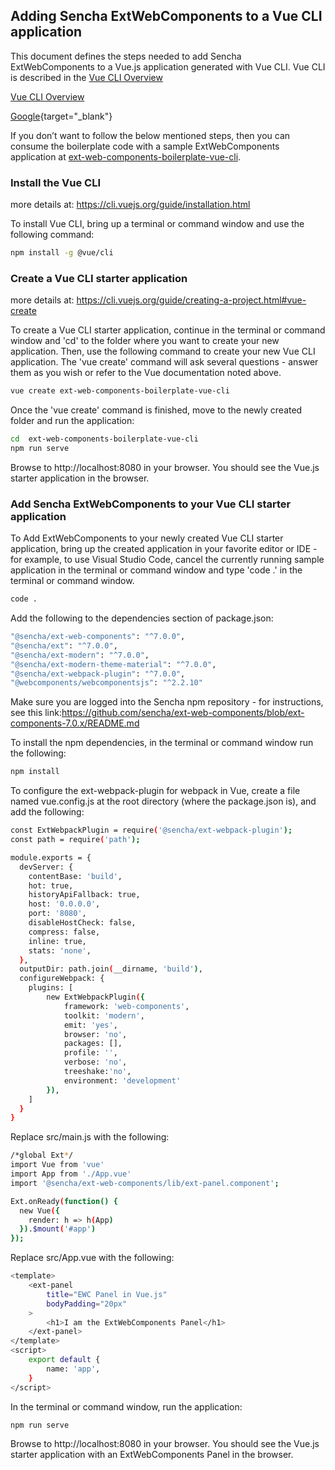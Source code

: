 

## Adding Sencha ExtWebComponents to a Vue CLI application

This document defines the steps needed to add Sencha ExtWebComponents to a Vue.js application generated with Vue CLI.  Vue CLI is described in the [Vue CLI Overview](https://cli.vuejs.org/guide/?target=_blank)


<a target="_blank" href="https://cli.vuejs.org/guide/" >Vue CLI Overview</a>

[Google](http://www.google.com){target="_blank"}

If you don’t want to follow the below mentioned steps, then you can consume the boilerplate code with a sample ExtWebComponents application at [ext-web-components-boilerplate-vue-cli](https://github.com/sencha/ext-web-components/tree/ext-components-7.0.x/packages/ext-web-components-boilerplate-vue-cli).

### Install the Vue CLI

more details at: https://cli.vuejs.org/guide/installation.html

To install Vue CLI, bring up a terminal or command window and use the following command:


```sh
npm install -g @vue/cli
```

### Create a Vue CLI starter application 

more details at: https://cli.vuejs.org/guide/creating-a-project.html#vue-create

To create a Vue CLI starter application, continue in the terminal or command window and 'cd' to the folder where you want to create your new application.  Then, use the following command to create your new Vue CLI application.  The 'vue create' command will ask several questions - answer them as you wish or refer to the Vue documentation noted above.

```sh
vue create ext-web-components-boilerplate-vue-cli
```

Once the 'vue create' command is finished, move to the newly created folder and run the application:

```sh
cd  ext-web-components-boilerplate-vue-cli
npm run serve
```

Browse to http://localhost:8080 in your browser.  You should see the Vue.js starter application in the browser.

### Add Sencha ExtWebComponents to your Vue CLI starter application

To Add ExtWebComponents to your newly created Vue CLI starter application, bring up the created application in your favorite editor or IDE - for example, to use Visual Studio Code, cancel the currently running sample application in the terminal or command window and type 'code .' in the terminal or command window.

```sh
code .
```

Add the following to the dependencies section of package.json:

```sh
"@sencha/ext-web-components": "^7.0.0",
"@sencha/ext": "^7.0.0",
"@sencha/ext-modern": "^7.0.0",
"@sencha/ext-modern-theme-material": "^7.0.0",
"@sencha/ext-webpack-plugin": "^7.0.0",
"@webcomponents/webcomponentsjs": "^2.2.10"
```

Make sure you are logged into the Sencha npm repository - for instructions, see this link:https://github.com/sencha/ext-web-components/blob/ext-components-7.0.x/README.md

To install the npm dependencies, in the terminal or command window run the following:

```sh
npm install
```

To configure the ext-webpack-plugin for webpack in Vue, create a file named vue.config.js at the root directory (where the package.json is), and add the following:
```sh
const ExtWebpackPlugin = require('@sencha/ext-webpack-plugin');
const path = require('path');

module.exports = {
  devServer: {
    contentBase: 'build',
    hot: true,
    historyApiFallback: true,
    host: '0.0.0.0',
    port: '8080',
    disableHostCheck: false,
    compress: false,
    inline: true,
    stats: 'none',
  },
  outputDir: path.join(__dirname, 'build'),
  configureWebpack: {
    plugins: [
        new ExtWebpackPlugin({
            framework: 'web-components',
            toolkit: 'modern',
            emit: 'yes',
            browser: 'no',
            packages: [],
            profile: '',
            verbose: 'no',
            treeshake:'no',
            environment: 'development'
        }),
    ]
  }
}
```

Replace src/main.js with the following:

```sh
/*global Ext*/
import Vue from 'vue'
import App from './App.vue'
import '@sencha/ext-web-components/lib/ext-panel.component';

Ext.onReady(function() {
  new Vue({
    render: h => h(App)
  }).$mount('#app')
});
```

Replace src/App.vue with the following:

```sh
<template>
    <ext-panel
        title="EWC Panel in Vue.js"
        bodyPadding="20px"
    >
        <h1>I am the ExtWebComponents Panel</h1>
    </ext-panel>
</template>
<script>
    export default {
        name: 'app',
    }
</script>
```

In the terminal or command window, run the application:

```sh
npm run serve
```

Browse to http://localhost:8080 in your browser.  You should see the Vue.js starter application with an ExtWebComponents Panel in the browser.
